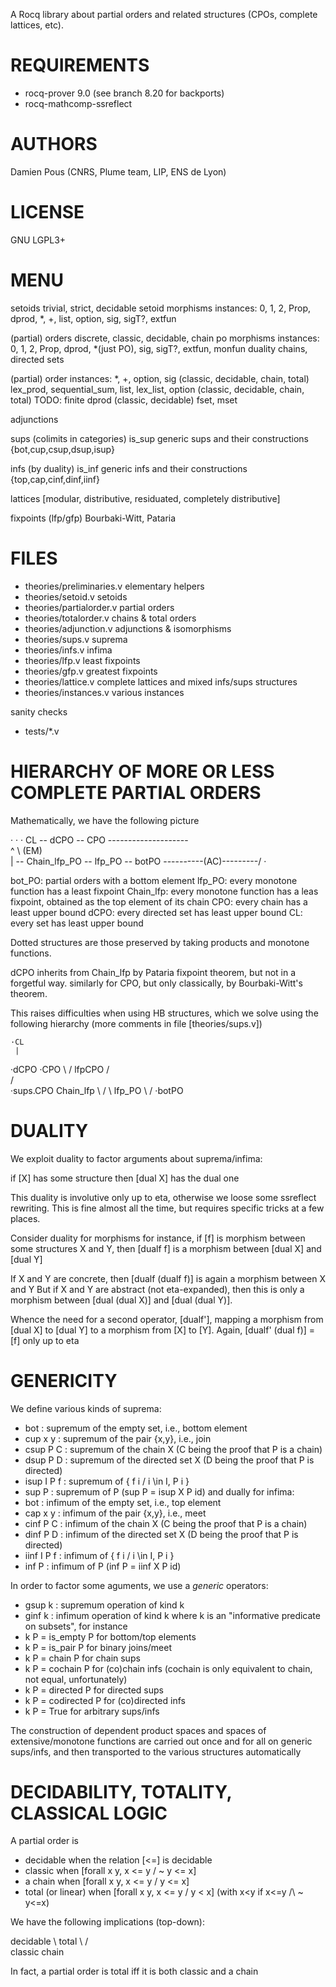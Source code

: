 A Rocq library about partial orders and related structures (CPOs, complete lattices, etc).

# REQUIREMENTS

- rocq-prover 9.0 (see branch 8.20 for backports)
- rocq-mathcomp-ssreflect 

# AUTHORS

Damien Pous (CNRS, Plume team, LIP, ENS de Lyon)

# LICENSE

GNU LGPL3+

# MENU

setoids
 trivial, strict, decidable
 setoid morphisms
 instances: 0, 1, 2, Prop, dprod, *, +, list, option, sig, sigT?, extfun

(partial) orders
 discrete, classic, decidable, chain
 po morphisms
 instances: 0, 1, 2, Prop, dprod, *(just PO), sig, sigT?, extfun, monfun
 duality
 chains, directed sets
 
(partial) order instances:
 *, +, option, sig (classic, decidable, chain, total)
 lex_prod, sequential_sum, list, lex_list, option (classic, decidable, chain, total)
TODO: 
 finite dprod (classic, decidable)
 fset, mset

adjunctions
 
sups (colimits in categories)
 is_sup
 generic sups and their constructions
 {bot,cup,csup,dsup,isup}

infs (by duality)
 is_inf
 generic infs and their constructions
 {top,cap,cinf,dinf,iinf}
 
lattices
 [modular, distributive, residuated, completely distributive]

fixpoints (lfp/gfp)
 Bourbaki-Witt, Pataria
			
# FILES

- theories/preliminaries.v   elementary helpers
- theories/setoid.v          setoids
- theories/partialorder.v    partial orders
- theories/totalorder.v      chains & total orders
- theories/adjunction.v      adjunctions & isomorphisms
- theories/sups.v            suprema
- theories/infs.v            infima
- theories/lfp.v             least fixpoints 
- theories/gfp.v             greatest fixpoints 
- theories/lattice.v         complete lattices and mixed infs/sups structures
- theories/instances.v       various instances

sanity checks
- tests/*.v

# HIERARCHY OF MORE OR LESS COMPLETE PARTIAL ORDERS

Mathematically, we have the following picture

 ·     ·       ·
CL -- dCPO -- CPO --------------------\
       ^ \       \(EM)                 \
       |  \-- Chain_lfp_PO -- lfp_PO -- botPO
       \----------(AC)---------/          ·

bot_PO: partial orders with a bottom element
lfp_PO: every monotone function has a least fixpoint
Chain_lfp: every monotone function has a leas fixpoint, obtained as the top element of its chain
CPO: every chain has a least upper bound
dCPO: every directed set has least upper bound
CL: every set has least upper bound

Dotted structures are those preserved by taking products and monotone functions.

dCPO inherits from Chain_lfp by Pataria fixpoint theorem, but not in a forgetful way.
similarly for CPO, but only classically, by Bourbaki-Witt's theorem.

This raises difficulties when using HB structures, which we solve using the following hierarchy
(more comments in file [theories/sups.v])

    ·CL
	 |
   ·dCPO   ·CPO
	  \    /
      lfpCPO
	 /     \
    /       \
·sups.CPO  Chain_lfp
    \       /
     \   lfp_PO 
      \   /
     ·botPO


# DUALITY

We exploit duality to factor arguments about suprema/infima:

if [X] has some structure then [dual X] has the dual one

This duality is involutive only up to eta, otherwise we loose some ssreflect rewriting.
This is fine almost all the time, but requires specific tricks at a few places.

Consider duality for morphisms for instance,
if [f] is morphism between some structures X and Y, then [dualf f] is a morphism between [dual X] and [dual Y]

If X and Y are concrete, then [dualf (dualf f)] is again a morphism between X and Y
But if X and Y are abstract (not eta-expanded), then this is only a morphism between [dual (dual X)] and [dual (dual Y)].

Whence the need for a second operator, [dualf'], mapping a morphism from [dual X] to [dual Y] to a morphism from [X] to [Y].
Again, [dualf' (dual f)] = [f] only up to eta


# GENERICITY

We define various kinds of suprema:
- bot        : supremum of the empty set, i.e., bottom element
- cup x y    : supremum of the pair {x,y}, i.e., join
- csup P C   : supremum of the chain X (C being the proof that P is a chain) 
- dsup P D   : supremum of the directed set X (D being the proof that P is directed) 
- isup I P f : supremum of { f i / i \in I, P i }
- sup P      : supremum of P  (sup P = isup X P id)
and dually for infima:
- bot        : infimum of the empty set, i.e., top element
- cap x y    : infimum of the pair {x,y}, i.e., meet
- cinf P C   : infimum of the chain X (C being the proof that P is a chain) 
- dinf P D   : infimum of the directed set X (D being the proof that P is directed) 
- iinf I P f : infimum of { f i / i \in I, P i }
- inf P      : infimum of P  (inf P = iinf X P id)


In order to factor some aguments, we use a *generic* operators:
- gsup k     : supremum operation of kind k
- ginf k     : infimum operation of kind k 
where k is an "informative predicate on subsets", for instance
- k P = is_empty P   for bottom/top elements
- k P = is_pair P    for binary joins/meet
- k P = chain P      for chain sups 
- k P = cochain P    for (co)chain infs (cochain is only equivalent to chain, not equal, unfortunately)
- k P = directed P   for directed sups 
- k P = codirected P for (co)directed infs 
- k P = True         for arbitrary sups/infs


The construction of dependent product spaces and spaces of extensive/monotone functions are carried out once and for all on generic sups/infs, and then transported to the various structures automatically


# DECIDABILITY, TOTALITY, CLASSICAL LOGIC

A partial order is 
- decidable when the relation [<=] is decidable
- classic when [forall x y, x <= y \/ ~ y <= x]
- a chain when [forall x y, x <= y \/ y <= x]
- total (or linear) when [forall x y, x <= y \/ y < x]
  (with x<y if x<=y /\ ~ y<=x)

We have the following implications (top-down):

decidable
   \        total
    \      /     \
    classic     chain

In fact, a partial order is total iff it is both classic and a chain
